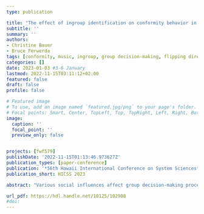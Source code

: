 ```yaml
---
type: publication

title: "The effect of ingroup identification on conformity behavior in group decision-making: the flipping direction matters"
subtitle: ''
summary: ''
authors:
- Christine Bauer
- Bruce Ferwerda
tags: [conformity, music, ingroup, group decision-making, flipping direction]
categories: []
date: 2023-01-03 #3-6 January
lastmod: 2022-11-15T03:11:12+02:00
featured: false
draft: false
profile: false

# Featured image
# To use, add an image named `featured.jpg/png` to your page's folder.
# Focal points: Smart, Center, TopLeft, Top, TopRight, Left, Right, BottomLeft, Bottom, BottomRight.
image:
  caption: ''
  focal_point: ''
  preview_only: false


projects: [fwf579]
publishDate: '2022-11-15T01:13:46.973627Z'
publication_types: [paper-conference]
publication: '*56th Hawaii International Conference on System Sciences*'
publication_short: HICSS 2023

abstract: "Various social influences affect group decision-making processes. For instance, individuals may adapt their behavior to fit in with the group's majority opinion. Furthermore, ingroup favoritism may lead individuals to favor the ideas of ingroup members rather than the outgroup. So far, little is explored on how these phenomena of social conformity and ingroup favoritism manifest in group decision-making processes when a group has to decide in favor or against an item. We address such a scenario where the ‘flipping direction’ of conformity (in favor or against an item) matters. Specifically, we explore whether and how the ingroup favoritism manifests differently in terms of conformity behavior depending on the `flipping direction'. The results show that group inclusiveness does not play a role in the general tendency to conform. However, when it comes to a negative flipping direction, a higher feeling of group inclusiveness seems to play a role; yet, for individualist cultures only."

url_pdf: https://hdl.handle.net/10125/102908
#doi: 
---
```

